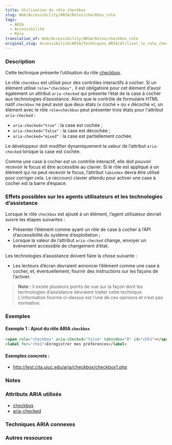 ```yaml
---
title: Utilisation du rôle checkbox
slug: Web/Accessibility/ARIA/Roles/checkbox_role
tags:
  - ARIA
  - Accessibilité
  - Rôle
translation_of: Web/Accessibility/ARIA/Roles/checkbox_role
original_slug: Accessibilité/ARIA/Techniques_ARIA/Utiliser_le_role_checkbox
---
```

### Description

Cette technique présente l’utilisation du rôle [checkbox](http://www.w3.org/TR/wai-aria/roles#checkbox).

Le rôle `checkbox` est utilisé pour des contrôles interactifs à cocher. Si un élément utilise `role="checkbox",` il est obligatoire pour cet élément d’avoir également un attribut `aria-checked` qui présente l’état de la case à cocher aux technologies d’assistance. Alors que le contrôle de formulaire HTML natif `checkbox` ne peut avoir que deux états (« coché » ou « décoché »), un élément avec le rôle `role=checkbox` peut présenter trois états pour l'attribut `aria-checked` :

- `aria-checked="true"` : la case est cochée ;
- `aria-checked="false"` : la case est décochée ;
- `aria-checked="mixed"` : la case est partiellement cochée.

Le développeur doit modifier dynamiquement la valeur de l’attribut `aria-checked` lorsque la case est cochée.

Comme une case à cocher est un contrôle interactif, elle doit pouvoir recevoir le focus et être accessible au clavier. Si le rôle est appliqué à un élément qui ne peut recevoir le focus, l’attribut `tabindex` devra être utilisé pour corriger cela. Le raccourci clavier attendu pour activer une case à cocher est la barre d’espace.

### Effets possibles sur les agents utilisateurs et les technologies d’assistance

Lorsque le rôle `checkbox` est ajouté à un élément, l’agent utilisateur devrait suivre les étapes suivantes :

- Présenter l’élément comme ayant un rôle de case à cocher à l’API d’accessibilité du système d’exploitation ;
- Lorsque la valeur de l’attribut `aria-checked` change, envoyer un événement accessible de changement d’état.

Les technologies d’assistance doivent faire la chose suivante :

- Les lecteurs d’écran devraient annoncer l’élément comme une case à cocher, et, éventuellement, fournir des instructions sur les façons de l’activer.

> **Note :** il existe plusieurs points de vue sur la façon dont les technologies d’assistance devraient traiter cette technique. L’information fournie ci-dessus est l’une de ces opinions et n’est pas normative.

### Exemples

#### Exemple 1 : Ajout du rôle ARIA `checkbox`

```html
<span role="checkbox" aria-checked="false" tabindex="0" id="chk1"></span>
<label for="chk1">Enregistrer mes préférences</label>
```

#### Exemples concrets :

- <http://test.cita.uiuc.edu/aria/checkbox/checkbox1.php>

### Notes

### Attributs ARIA utilisés

- [checkbox](http://www.w3.org/TR/wai-aria/roles#checkbox)
- [aria-checked](http://www.w3.org/TR/wai-aria/states_and_properties#aria-checked)

### Techniques ARIA connexes

### Autres ressources
